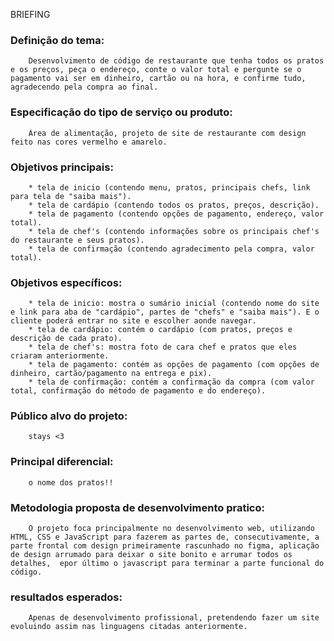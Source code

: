 BRIEFING
<div>
<h3> Definição do tema: </h2>
    <p>

        Desenvolvimento de código de restaurante que tenha todos os pratos e os preços, peça o endereço, conte o valor total e pergunte se o pagamento vai ser em dinheiro, cartão ou na hora, e confirme tudo, agradecendo pela compra ao final.
</div>

<div>
<h3> Especificação do tipo de serviço ou produto: </h3>
    <p>

        Área de alimentação, projeto de site de restaurante com design feito nas cores vermelho e amarelo.

</div>

<div>
<h3> Objetivos principais: </h3>
    <p>

        * tela de inicio (contendo menu, pratos, principais chefs, link para tela de "saiba mais").
        * tela de cardápio (contendo todos os pratos, preços, descrição).
        * tela de pagamento (contendo opções de pagamento, endereço, valor total).
        * tela de chef's (contendo informações sobre os principais chef's do restaurante e seus pratos).
        * tela de confirmação (contendo agradecimento pela compra, valor total).

</div>

<div>
<h3>Objetivos específicos:</h3>
    <p>

        * tela de inicio: mostra o sumário inicial (contendo nome do site e link para aba de "cardápio", partes de "chefs" e "saiba mais"). E o cliente poderá entrar no site e escolher aonde navegar.
        * tela de cardápio: contém o cardápio (com pratos, preços e descrição de cada prato).
        * tela de chef's: mostra foto de cara chef e pratos que eles criaram anteriormente.
        * tela de pagamento: contém as opções de pagamento (com opções de dinheiro, cartão/pagamento na entrega e pix).
        * tela de confirmação: contém a confirmação da compra (com valor total, confirmação do método de pagamento e do endereço).
</div>
<div>

<h3> Público alvo do projeto: </h3>
    <p>

        stays <3
</div>

<div>
<h3> Principal diferencial: </h3>
    <p>
        
        o nome dos pratos!!
</div>

<div>
<h3> Metodologia proposta de desenvolvimento pratico: </h3>
    <p>

        O projeto foca principalmente no desenvolvimento web, utilizando HTML, CSS e JavaScript para fazerem as partes de, consecutivamente, a parte frontal com design primeiramente rascunhado no figma, aplicação de design arrumado para deixar o site bonito e arrumar todos os detalhes,  epor último o javascript para terminar a parte funcional do código.
</div>

<div>
<h3> resultados esperados: </h3>
    <p>

        Apenas de desenvolvimento profissional, pretendendo fazer um site evoluindo assim nas linguagens citadas anteriormente.
</div>

